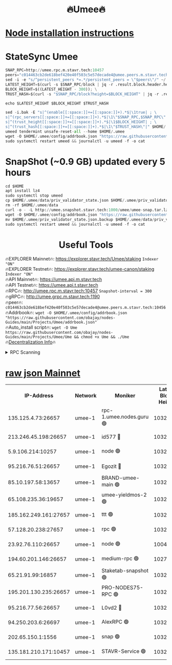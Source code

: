<h1 align="center"> 🔥Umee🔥</h1>


[Node installation instructions](https://github.com/obajay/nodes-Guides/tree/main/Projects/Umee)
=
# StateSync Umee
```python
SNAP_RPC=http://umee.rpc.m.stavr.tech:10457
peers="c014463cb2de618bef420e40f503c5e57decade4@umee.peers.m.stavr.tech:10456"
sed -i -e "s/^persistent_peers *=.*/persistent_peers = \"$peers\"/" ~/.umee/config/config.toml
LATEST_HEIGHT=$(curl -s $SNAP_RPC/block | jq -r .result.block.header.height); \
BLOCK_HEIGHT=$((LATEST_HEIGHT - 300)); \
TRUST_HASH=$(curl -s "$SNAP_RPC/block?height=$BLOCK_HEIGHT" | jq -r .result.block_id.hash)

echo $LATEST_HEIGHT $BLOCK_HEIGHT $TRUST_HASH

sed -i.bak -E "s|^(enable[[:space:]]+=[[:space:]]+).*$|\1true| ; \
s|^(rpc_servers[[:space:]]+=[[:space:]]+).*$|\1\"$SNAP_RPC,$SNAP_RPC\"| ; \
s|^(trust_height[[:space:]]+=[[:space:]]+).*$|\1$BLOCK_HEIGHT| ; \
s|^(trust_hash[[:space:]]+=[[:space:]]+).*$|\1\"$TRUST_HASH\"|" $HOME/.umee/config/config.toml
umeed tendermint unsafe-reset-all --home $HOME/.umee
wget -O $HOME/.umee/config/addrbook.json "https://raw.githubusercontent.com/obajay/nodes-Guides/main/Projects/Umee/addrbook.json"
sudo systemctl restart umeed && journalctl -u umeed -f -o cat
```
# SnapShot (~0.9 GB) updated every 5 hours
```python
cd $HOME
apt install lz4
sudo systemctl stop umeed
cp $HOME/.umee/data/priv_validator_state.json $HOME/.umee/priv_validator_state.json.backup
rm -rf $HOME/.umee/data
curl -o - -L http://umee.snapshot.stavr.tech:1000/umee/umee-snap.tar.lz4 | lz4 -c -d - | tar -x -C $HOME/.umee --strip-components 2
wget -O $HOME/.umee/config/addrbook.json "https://raw.githubusercontent.com/obajay/nodes-Guides/main/Projects/Umee/addrbook.json"
mv $HOME/.umee/priv_validator_state.json.backup $HOME/.umee/data/priv_validator_state.json
sudo systemctl restart umeed && journalctl -u umeed -f -o cat
```
 <h1 align="center"> Useful Tools</h1>

🔥EXPLORER Mainnet🔥:      https://explorer.stavr.tech/Umee/staking             `Indexer "ON"` \
🔥EXPLORER Testnet🔥:        https://explorer.stavr.tech/umee-canon/staking      `Indexer "ON"` \
🔥API Mainnet🔥:                   https://umee.api.m.stavr.tech \
🔥API Testnet🔥:                     https://umee.api.t.stavr.tech \
🔥RPC🔥:                                   http://umee.rpc.m.stavr.tech:10457                     `Snapshot-interval = 300` \
🔥gRPC🔥:                              http://umee.grpc.m.stavr.tech:1190 \
🔥peer🔥:                     `c014463cb2de618bef420e40f503c5e57decade4@umee.peers.m.stavr.tech:10456` \
🔥Addrbook🔥:    ```wget -O $HOME/.umee/config/addrbook.json "https://raw.githubusercontent.com/obajay/nodes-Guides/main/Projects/Umee/addrbook.json"``` \
🔥Auto_install script🔥: ```wget -O Ume https://raw.githubusercontent.com/obajay/nodes-Guides/main/Projects/Umee/Ume && chmod +x Ume && ./Ume``` \
🔥[Decentralization Info](https://github.com/obajay/StateSync-snapshots/tree/main/Projects/Umee/Decentralization)🔥

<details>
<summary>RPC Scanning</summary>

<h2 align="center"> We scan nodes in real time every 4 hours. And we provide the final result of RPC endpoints.
We cannot influence the operation of these nodes in any way. </h2>


```python
If Voting Power is higher than 0 --> then the Node is a validator of the network and may be subject to attack and be a potential threat to the chain.
```
```python
We marked such validators with a red symbol
```

</details>

[raw json Mainnet](https://rpc-check.umeem.stavr.tech/umeem/rpc-umeem-result.json)
=



<table><tr><th>IP-Address</th><th>Network</th><th>Moniker</th><th>Latest Block Height</th><th>Earliest Block Height</th><th>Catching Up</th><th>Tx Index</th><th>Voting Power</th><th>Scan Time</th></tr><tr><td>135.125.4.73:26657</td><td>umee-1</td><td>rpc-1.umee.nodes.guru 🟢</td><td>10322223</td><td>5167386</td><td>False</td><td>on</td><td>0</td><td>2024-01-27T09:18:15.945082422UTC</td></tr><tr><td>213.246.45.198:26657</td><td>umee-1</td><td>id577 🔴</td><td>10322208</td><td>7100001</td><td>False</td><td>on</td><td>35104859</td><td>2024-01-27T09:16:51.978255578UTC</td></tr><tr><td>5.9.106.214:10257</td><td>umee-1</td><td>node 🟢</td><td>10322219</td><td>7942001</td><td>False</td><td>on</td><td>0</td><td>2024-01-27T09:17:52.422832497UTC</td></tr><tr><td>95.216.76.51:26657</td><td>umee-1</td><td>Egozit 🔴</td><td>10322223</td><td>8262001</td><td>False</td><td>off</td><td>38385258</td><td>2024-01-27T09:18:15.621640446UTC</td></tr><tr><td>85.10.197.58:13657</td><td>umee-1</td><td>BRAND-umee-main 🟢</td><td>10322211</td><td>8427832</td><td>False</td><td>on</td><td>0</td><td>2024-01-27T09:17:07.410146028UTC</td></tr><tr><td>65.108.235.36:19657</td><td>umee-1</td><td>umee-yieldmos-2 🟢</td><td>10322201</td><td>9575548</td><td>False</td><td>on</td><td>0</td><td>2024-01-27T09:16:10.620148721UTC</td></tr><tr><td>185.162.249.161:27657</td><td>umee-1</td><td>ttt 🟢</td><td>10322216</td><td>9733423</td><td>False</td><td>on</td><td>0</td><td>2024-01-27T09:17:38.745079770UTC</td></tr><tr><td>57.128.20.238:27657</td><td>umee-1</td><td>rpc 🟢</td><td>10322220</td><td>9880933</td><td>False</td><td>on</td><td>0</td><td>2024-01-27T09:18:00.947374903UTC</td></tr><tr><td>23.92.76.110:26657</td><td>umee-1</td><td>node 🟢</td><td>10046600</td><td>9953901</td><td>False</td><td>on</td><td>0</td><td>2024-01-27T09:18:56.602212423UTC</td></tr><tr><td>194.60.201.146:26657</td><td>umee-1</td><td>medium-rpc 🟢</td><td>10278816</td><td>9984137</td><td>False</td><td>on</td><td>0</td><td>2024-01-27T09:16:58.565477082UTC</td></tr><tr><td>65.21.91.99:16857</td><td>umee-1</td><td>Staketab-snapshot 🟢</td><td>10322214</td><td>9992001</td><td>False</td><td>off</td><td>0</td><td>2024-01-27T09:17:22.156080087UTC</td></tr><tr><td>195.201.130.235:26657</td><td>umee-1</td><td>PRO-NODES75-RPC 🟢</td><td>10322218</td><td>10222218</td><td>False</td><td>on</td><td>0</td><td>2024-01-27T09:17:47.153725200UTC</td></tr><tr><td>95.216.77.56:26657</td><td>umee-1</td><td>L0vd2 🔴</td><td>10322226</td><td>10222226</td><td>False</td><td>off</td><td>37500127</td><td>2024-01-27T09:18:33.265456673UTC</td></tr><tr><td>94.250.203.6:26697</td><td>umee-1</td><td>AlexRPC 🟢</td><td>10322210</td><td>10260001</td><td>False</td><td>on</td><td>0</td><td>2024-01-27T09:17:05.122450724UTC</td></tr><tr><td>202.65.150.1:1556</td><td>umee-1</td><td>snap 🟢</td><td>10322218</td><td>10316499</td><td>False</td><td>on</td><td>0</td><td>2024-01-27T09:17:47.996187274UTC</td></tr><tr><td>135.181.210.171:10457</td><td>umee-1</td><td>STAVR-Service 🟢</td><td>10322224</td><td>10319001</td><td>False</td><td>on</td><td>0</td><td>2024-01-27T09:18:24.586966121UTC</td></tr></table>
